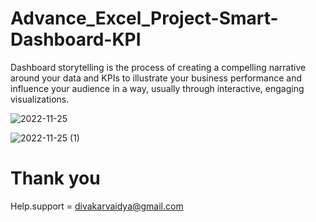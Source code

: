 # Advance_Excel_Project-Smart-Dashboard-KPI

Dashboard storytelling is the process of creating a compelling narrative around your data and KPIs to illustrate your business performance and influence your audience in a way, usually through interactive, engaging visualizations.

![2022-11-25](https://user-images.githubusercontent.com/113365345/204018329-78094b05-6739-4e8c-9e8a-d956c5234ab5.png)

![2022-11-25 (1)](https://user-images.githubusercontent.com/113365345/204018966-70196c1f-7a2c-41bf-af93-636c6135ac6b.png)

# Thank you
Help.support = divakarvaidya@gmail.com
